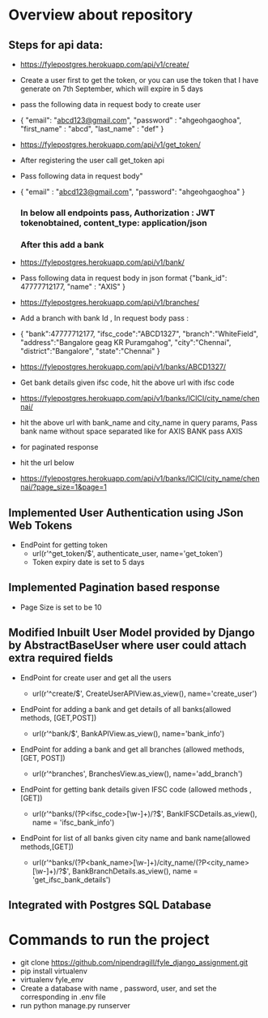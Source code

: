 # Overview about repository

## Steps for api data:
- https://fylepostgres.herokuapp.com/api/v1/create/
 - Create a user first to get the token, or you can use the token that I have generate on 7th September, which will expire in 5 days
 - pass the following data in request body to create user
  - { "email": "abcd123@gmail.com",
      "password" : "ahgeohgaoghoa",
      "first_name" : "abcd",
      "last_name" : "def"
      }
      
      
- https://fylepostgres.herokuapp.com/api/v1/get_token/
 - After registering the user call get_token api
 - Pass following data in request body"
 - {
    "email" : "abcd123@gmail.com",
   "password": "ahgeohgaoghoa"
   }
   
   ### In below all endpoints pass, Authorization : JWT tokenobtained, content_type: application/json
   ### After this add a bank
- https://fylepostgres.herokuapp.com/api/v1/bank/
 - Pass following data in request body in json format
    {"bank_id": 47777712177,
    "name" : "AXIS"
    }
    
- https://fylepostgres.herokuapp.com/api/v1/branches/
- Add a branch with bank Id , In request body pass :
 - {
    "bank":47777712177,
	"ifsc_code":"ABCD1327",
	"branch":"WhiteField",
	"address":"Bangalore geag KR Puramgahog",
	"city":"Chennai",
	"district":"Bangalore",
	"state":"Chennai"
  }
  
- https://fylepostgres.herokuapp.com/api/v1/banks/ABCD1327/
 - Get bank details given ifsc code, hit the above url with ifsc code


- https://fylepostgres.herokuapp.com/api/v1/banks/ICICI/city_name/chennai/
 - hit the above url with bank_name and city_name in query params, Pass bank name without space separated like for AXIS BANK pass AXIS
 
 - for paginated response 
 - hit the url below
 - https://fylepostgres.herokuapp.com/api/v1/banks/ICICI/city_name/chennai/?page_size=1&page=1

## Implemented User Authentication using JSon Web Tokens
- EndPoint for getting token
  - url(r'^get_token/$', authenticate_user, name='get_token')
  - Token expiry date is set to 5 days
  
## Implemented Pagination based response
- Page Size is set to be 10

## Modified Inbuilt User Model provided by Django by AbstractBaseUser where user could attach extra required fields
- EndPoint for create user and get all the users
  - url(r'^create/$', CreateUserAPIView.as_view(), name='create_user')
 
 - EndPoint for adding a bank and get details of all banks(allowed methods, [GET,POST])
   - url(r'^bank/$', BankAPIView.as_view(), name='bank_info')
  
  - EndPoint for adding a bank and get all branches (allowed methods, [GET, POST])
    - url(r'^branches', BranchesView.as_view(), name='add_branch')
   
   - EndPoint for getting bank details given IFSC code (allowed methods , [GET])
     - url(r'^banks/(?P<ifsc_code>[\w-]+)/?$', BankIFSCDetails.as_view(), name = 'ifsc_bank_info')
    
   - EndPoint for list of all banks given city name and bank name(allowed methods,[GET])
     - url(r'^banks/(?P<bank_name>[\w-]+)/city_name/(?P<city_name>[\w-]+)/?$', BankBranchDetails.as_view(), name = 'get_ifsc_bank_details')

  
## Integrated with Postgres SQL Database

# Commands to run the project

- git clone https://github.com/nipendragill/fyle_django_assignment.git
- pip install virtualenv
- virtualenv fyle_env
- Create a database with name , password, user, and set the corresponding in .env file
- run python manage.py runserver

